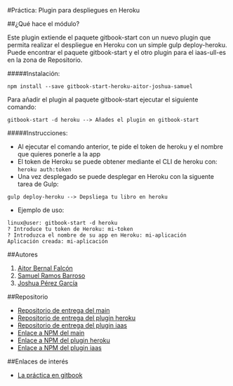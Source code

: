 #Práctica: Plugin para despliegues en Heroku

##¿Qué hace el módulo?

Este plugin extiende el paquete gitbook-start con un nuevo plugin que permita realizar el despliegue en Heroku con un simple gulp deploy-heroku. Puede encontrar el paquete gitbook-start y el otro plugin para el iaas-ull-es en la zona de Repositorio.

#####Instalación:

```shell
npm install --save gitbook-start-heroku-aitor-joshua-samuel
```

Para añadir el plugin al paquete  gitbook-start ejecutar el siguiente comando:

```shell
gitbook-start -d heroku --> Añades el plugin en gitbook-start
```
#####Instrucciones:

* Al ejecutar el comando anterior, te pide el token de heroku y el nombre que quieres ponerle a la app
* El token de Heroku se puede obtener mediante el CLI de heroku con: ```heroku auth:token```
* Una vez desplegado se puede desplegar en Heroku con la siguente tarea de Gulp:

```shell
gulp deploy-heroku --> Depsliega tu libro en heroku
```

* Ejemplo de uso:

```
linux@user: gitbook-start -d heroku
? Introduce tu token de Heroku: mi-token
? Introduzca el nombre de su app en Heroku: mi-aplicación
Aplicación creada: mi-aplicación
```


##Autores

1. [Aitor Bernal Falcón](http://chinegua.github.io/)
2. [Samuel Ramos Barroso](http://losnen.github.io/)
3. [Joshua Pérez García](http://joshuape.github.io/)


##Repositorio

* [Repositorio de entrega del main](https://github.com/ULL-ESIT-SYTW-1617/practica-plugins-heroku-aitor-joshua-samuel)
* [Repositorio de entrega del plugin heroku](https://github.com/ULL-ESIT-SYTW-1617/gitbook-start-heroku-aitor-joshua-samuel)
* [Repositorio de entrega del plugin iaas](https://github.com/ULL-ESIT-SYTW-1617/gitbook-start-iaas-ull-es-aitor-joshua-samuel)
* [Enlace a NPM del main](https://www.npmjs.com/package/gitbook-start-aitor-joshua-samuel)
* [Enlace a NPM del plugin heroku](https://www.npmjs.com/package/gitbook-start-heroku-aitor-joshua-samuel)
* [Enlace a NPM del plugin iaas](https://www.npmjs.com/package/gitbook-start-iaas-ull-es-aitor-joshua-samuel)


##Enlaces de interés
* [La práctica en gitbook](https://casianorodriguezleon.gitbooks.io/ull-esit-1617/content/practicas/practicaplugin.html)
